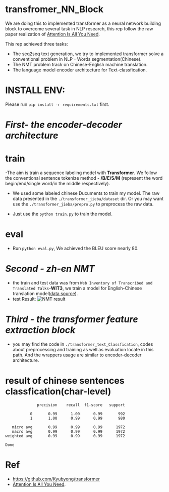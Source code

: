 # transfromer_NN_Block
We are doing this to implemented transformer as a neural network building block to overcome several task in NLP research, this rep follow the raw paper realization of [Attention Is All You Need](https://arxiv.org/abs/1706.03762).

This rep achieved three tasks:
- The seq2seq text generation, we try to implemented transformer solve a conventional problem in NLP - Words segmentation(Chinese).
- The NMT problem track on Chinese-English machine translation.
- The language model encoder architecture for Text-classfication.



# INSTALL ENV:
Please run `pip install -r requirements.txt` first.


# ***First- the encoder-decoder architecture***
# train
-The aim is train a sequence labeling model with **Transformer**. We follow the 
conventional sentence tokenize method - **/B/E/S/M** (represent the word begin/end/single word/in the middle respectively).

- We used some labeled chinese Ducuments to train my model. The raw data presented in the `./transformer_jieba/dataset` dir. Or you may want use the `./transformer_jieba/prepro.py` to preprocess the raw data.

- Just use the `python train.py` to train the model.


# eval
- Run `python eval.py`, We achieved the BLEU score nearly 80.


# ***Second - zh-en NMT***
- the train and test data was from `Web Inventory of Transcribed and Translated Talks`-**WIT3**, we train a model for English-Chinese translation model([data source](https://wit3.fbk.eu/mt.php?release=2015-01)).
- test Result:
  ![NMT result](https://github.com/fooSynaptic/transfromer_NN_Block/blob/master/images/NMT_res_BLEU.png)




# ***Third - the transformer feature extraction block***
- you may find the code in `./transformer_text_Classfication`, codes about preprocessing and training as well as evaluation locate in this path. And the wrappers usage are similar to encoder-decoder architecture.

# result of chinese sentences classfication(char-level)
```
              precision    recall  f1-score   support

           0       0.99      1.00      0.99       992
           1       1.00      0.99      0.99       980

   micro avg       0.99      0.99      0.99      1972
   macro avg       0.99      0.99      0.99      1972
weighted avg       0.99      0.99      0.99      1972

Done
```


# Ref

-  https://github.com/Kyubyong/transformer
-  [Attention Is All You Need](https://arxiv.org/abs/1706.03762).
